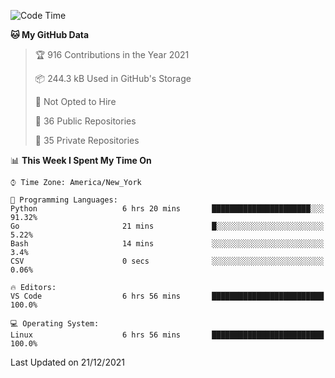 <!--START_SECTION:waka-->
![Code Time](http://img.shields.io/badge/Code%20Time-47%20hrs%2017%20mins-blue)

**🐱 My GitHub Data** 

> 🏆 916 Contributions in the Year 2021
 > 
> 📦 244.3 kB Used in GitHub's Storage 
 > 
> 🚫 Not Opted to Hire
 > 
> 📜 36 Public Repositories 
 > 
> 🔑 35 Private Repositories  
 > 
📊 **This Week I Spent My Time On** 

```text
⌚︎ Time Zone: America/New_York

💬 Programming Languages: 
Python                   6 hrs 20 mins       ██████████████████████░░░   91.32% 
Go                       21 mins             █░░░░░░░░░░░░░░░░░░░░░░░░   5.22% 
Bash                     14 mins             ░░░░░░░░░░░░░░░░░░░░░░░░░   3.4% 
CSV                      0 secs              ░░░░░░░░░░░░░░░░░░░░░░░░░   0.06%

🔥 Editors: 
VS Code                  6 hrs 56 mins       █████████████████████████   100.0%

💻 Operating System: 
Linux                    6 hrs 56 mins       █████████████████████████   100.0%

```


 Last Updated on 21/12/2021
<!--END_SECTION:waka-->